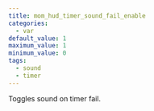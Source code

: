 ```yaml
---
title: mom_hud_timer_sound_fail_enable
categories:
  - var
default_value: 1
maximum_value: 1
minimum_value: 0
tags:
  - sound
  - timer
---
```


Toggles sound on timer fail.
